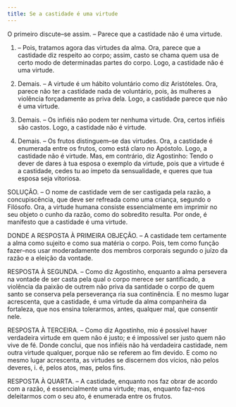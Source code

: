 ```yaml
---
title: Se a castidade é uma virtude
---
```


O primeiro discute–se assim. – Parece que a castidade não é uma virtude.  

1. – Pois, tratamos agora das virtudes da alma. Ora, parece que a castidade diz respeito ao corpo; assim, casto se chama quem usa de certo modo de determinadas partes do corpo. Logo, a castidade não é uma virtude.  

2. Demais. – A virtude é um hábito voluntário como diz Aristóteles. Ora, parece não ter a castidade nada de voluntário, pois, às mulheres a violência forçadamente as priva dela. Logo, a castidade parece que não é uma virtude.  

3. Demais. – Os infiéis não podem ter nenhuma virtude. Ora, certos infiéis são castos. Logo, a castidade não é virtude.  

4. Demais. – Os frutos distinguem–se das virtudes. Ora, a castidade é enumerada entre os frutos, como está claro no Apóstolo. Logo, a castidade não é virtude.  Mas, em contrário, diz Agostinho: Tendo o dever de dares à tua esposa o exemplo da virtude, pois que a virtude é a castidade, cedes tu ao ímpeto da sensualidade, e queres que tua esposa seja vitoriosa.  

SOLUÇÃO. – O nome de castidade vem de ser castigada pela razão, a concupiscência, que deve ser refreada como uma criança, segundo o Filósofo. Ora, a virtude humana consiste essencialmente em imprimir no seu objeto o cunho da razão, como do sobredito resulta. Por onde, é manifesto que a castidade é uma virtude.  

DONDE A RESPOSTA À PRIMEIRA OBJEÇÃO. – A castidade tem certamente a alma como sujeito e como sua matéria o corpo. Pois, tem como função fazer–nos usar moderadamente dos membros corporais segundo o juízo da razão e a eleição da vontade.  

RESPOSTA À SEGUNDA. – Como diz Agostinho, enquanto a alma persevera na vontade de ser casta pela qual o corpo merece ser santificado, a violência da paixão de outrem não priva da santidade o corpo de quem santo se conserva pela perseverança ria sua continência. E no mesmo lugar acrescenta, que a castidade, é uma virtude da alma companheira da fortaleza, que nos ensina tolerarmos, antes, qualquer mal, que consentir nele.  

RESPOSTA À TERCEIRA. – Como diz Agostinho, mio é possível haver verdadeira virtude em quem não é justo; e é impossível ser justo quem não vive de fé. Donde conclui, que nos infiéis não há verdadeira castidade, nem outra virtude qualquer, porque não se referem ao fim devido. E como no mesmo lugar acrescenta, as virtudes se discernem dos vícios, não pelos deveres, i. é, pelos atos, mas, pelos fins.  

RESPOSTA À QUARTA. – A castidade, enquanto nos faz obrar de acordo com a razão, é essencialmente uma virtude; mas, enquanto faz–nos deleitarmos com o seu ato, é enumerada entre os frutos.